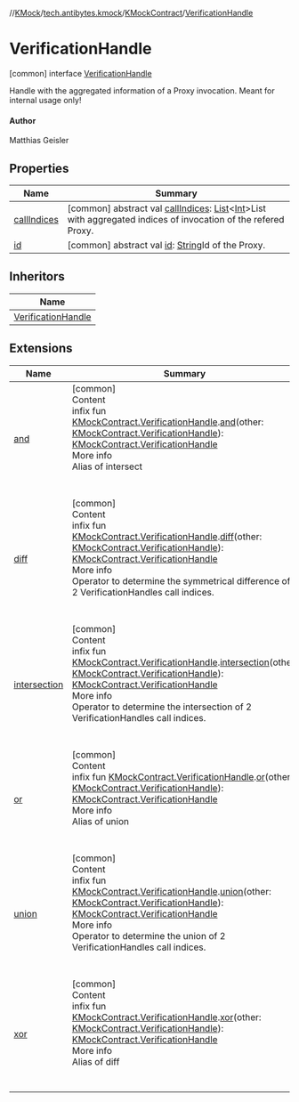 //[KMock](../../../../index.md)/[tech.antibytes.kmock](../../index.md)/[KMockContract](../index.md)/[VerificationHandle](index.md)



# VerificationHandle
 [common] interface [VerificationHandle](index.md)

Handle with the aggregated information of a Proxy invocation. Meant for internal usage only!



#### Author


Matthias Geisler




## Properties

|  Name |  Summary |
|---|---|
| <a name="tech.antibytes.kmock/KMockContract.VerificationHandle/callIndices/#/PointingToDeclaration/"></a>[callIndices](call-indices.md)| <a name="tech.antibytes.kmock/KMockContract.VerificationHandle/callIndices/#/PointingToDeclaration/"></a> [common] abstract val [callIndices](call-indices.md): [List](https://kotlinlang.org/api/latest/jvm/stdlib/kotlin.collections/-list/index.html)<[Int](https://kotlinlang.org/api/latest/jvm/stdlib/kotlin/-int/index.html)>List with aggregated indices of invocation of the refered Proxy.   <br>|
| <a name="tech.antibytes.kmock/KMockContract.VerificationHandle/id/#/PointingToDeclaration/"></a>[id](id.md)| <a name="tech.antibytes.kmock/KMockContract.VerificationHandle/id/#/PointingToDeclaration/"></a> [common] abstract val [id](id.md): [String](https://kotlinlang.org/api/latest/jvm/stdlib/kotlin/-string/index.html)Id of the Proxy.   <br>|


## Inheritors

|  Name |
|---|
| <a name="tech.antibytes.kmock.verification/VerificationHandle///PointingToDeclaration/"></a>[VerificationHandle](../../../tech.antibytes.kmock.verification/-verification-handle/index.md)|


## Extensions

|  Name |  Summary |
|---|---|
| <a name="tech.antibytes.kmock.verification//and/tech.antibytes.kmock.KMockContract.VerificationHandle#tech.antibytes.kmock.KMockContract.VerificationHandle/PointingToDeclaration/"></a>[and](../../../tech.antibytes.kmock.verification/and.md)| <a name="tech.antibytes.kmock.verification//and/tech.antibytes.kmock.KMockContract.VerificationHandle#tech.antibytes.kmock.KMockContract.VerificationHandle/PointingToDeclaration/"></a>[common]  <br>Content  <br>infix fun [KMockContract.VerificationHandle](index.md).[and](../../../tech.antibytes.kmock.verification/and.md)(other: [KMockContract.VerificationHandle](index.md)): [KMockContract.VerificationHandle](index.md)  <br>More info  <br>Alias of intersect  <br><br><br>|
| <a name="tech.antibytes.kmock.verification//diff/tech.antibytes.kmock.KMockContract.VerificationHandle#tech.antibytes.kmock.KMockContract.VerificationHandle/PointingToDeclaration/"></a>[diff](../../../tech.antibytes.kmock.verification/diff.md)| <a name="tech.antibytes.kmock.verification//diff/tech.antibytes.kmock.KMockContract.VerificationHandle#tech.antibytes.kmock.KMockContract.VerificationHandle/PointingToDeclaration/"></a>[common]  <br>Content  <br>infix fun [KMockContract.VerificationHandle](index.md).[diff](../../../tech.antibytes.kmock.verification/diff.md)(other: [KMockContract.VerificationHandle](index.md)): [KMockContract.VerificationHandle](index.md)  <br>More info  <br>Operator to determine the symmetrical difference of 2 VerificationHandles call indices.  <br><br><br>|
| <a name="tech.antibytes.kmock.verification//intersection/tech.antibytes.kmock.KMockContract.VerificationHandle#tech.antibytes.kmock.KMockContract.VerificationHandle/PointingToDeclaration/"></a>[intersection](../../../tech.antibytes.kmock.verification/intersection.md)| <a name="tech.antibytes.kmock.verification//intersection/tech.antibytes.kmock.KMockContract.VerificationHandle#tech.antibytes.kmock.KMockContract.VerificationHandle/PointingToDeclaration/"></a>[common]  <br>Content  <br>infix fun [KMockContract.VerificationHandle](index.md).[intersection](../../../tech.antibytes.kmock.verification/intersection.md)(other: [KMockContract.VerificationHandle](index.md)): [KMockContract.VerificationHandle](index.md)  <br>More info  <br>Operator to determine the intersection of 2 VerificationHandles call indices.  <br><br><br>|
| <a name="tech.antibytes.kmock.verification//or/tech.antibytes.kmock.KMockContract.VerificationHandle#tech.antibytes.kmock.KMockContract.VerificationHandle/PointingToDeclaration/"></a>[or](../../../tech.antibytes.kmock.verification/or.md)| <a name="tech.antibytes.kmock.verification//or/tech.antibytes.kmock.KMockContract.VerificationHandle#tech.antibytes.kmock.KMockContract.VerificationHandle/PointingToDeclaration/"></a>[common]  <br>Content  <br>infix fun [KMockContract.VerificationHandle](index.md).[or](../../../tech.antibytes.kmock.verification/or.md)(other: [KMockContract.VerificationHandle](index.md)): [KMockContract.VerificationHandle](index.md)  <br>More info  <br>Alias of union  <br><br><br>|
| <a name="tech.antibytes.kmock.verification//union/tech.antibytes.kmock.KMockContract.VerificationHandle#tech.antibytes.kmock.KMockContract.VerificationHandle/PointingToDeclaration/"></a>[union](../../../tech.antibytes.kmock.verification/union.md)| <a name="tech.antibytes.kmock.verification//union/tech.antibytes.kmock.KMockContract.VerificationHandle#tech.antibytes.kmock.KMockContract.VerificationHandle/PointingToDeclaration/"></a>[common]  <br>Content  <br>infix fun [KMockContract.VerificationHandle](index.md).[union](../../../tech.antibytes.kmock.verification/union.md)(other: [KMockContract.VerificationHandle](index.md)): [KMockContract.VerificationHandle](index.md)  <br>More info  <br>Operator to determine the union of 2 VerificationHandles call indices.  <br><br><br>|
| <a name="tech.antibytes.kmock.verification//xor/tech.antibytes.kmock.KMockContract.VerificationHandle#tech.antibytes.kmock.KMockContract.VerificationHandle/PointingToDeclaration/"></a>[xor](../../../tech.antibytes.kmock.verification/xor.md)| <a name="tech.antibytes.kmock.verification//xor/tech.antibytes.kmock.KMockContract.VerificationHandle#tech.antibytes.kmock.KMockContract.VerificationHandle/PointingToDeclaration/"></a>[common]  <br>Content  <br>infix fun [KMockContract.VerificationHandle](index.md).[xor](../../../tech.antibytes.kmock.verification/xor.md)(other: [KMockContract.VerificationHandle](index.md)): [KMockContract.VerificationHandle](index.md)  <br>More info  <br>Alias of diff  <br><br><br>|
